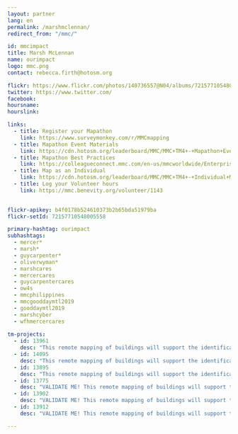 ```yaml
---
layout: partner
lang: en
permalink: /marshmclennan/
redirect_from: "/mmc/"

id: mmcimpact
title: Marsh McLennan
name: ourimpact
logo: mmc.png
contact: rebecca.firth@hotosm.org

flickr: https://www.flickr.com/photos/140736557@N04/albums/72157710548005558
twitter: https://www.twitter.com/
facebook:
hoursname:
hourslink:

links:
  - title: Register your Mapathon
    link: https://www.surveymonkey.com/r/MMCmapping
  - title: Mapathon Event Materials
    link: https://cdn.hotosm.org/leaderboard/MMC/MMC+TM4+-+Mapathon+Event+Materials.zip
  - title: Mapathon Best Practices
    link: https://colleagueconnect.mmc.com/en-us/mmcworldwide/EnterpriseFunctions/CSR/Lists/TabbedDocument/Mapathon%20Planning%20Best%20Practices.pdf
  - title: Map as an Individual
    link: https://cdn.hotosm.org/leaderboard/MMC/MMC+TM4+-+Individual+Mapping+Materials.zip
  - title: Log your Volunteer hours
    link: https://mmc.benevity.org/volunteer/1143
 

flickr-apikey: b4f0178b524610373b2b65bda51979ba
flickr-setId: 72157710548005558

primary-hashtag: ourimpact
subhashtags:
  - mercer*
  - marsh*
  - guycarpenter*
  - oliverwyman*
  - marshcares
  - mercercares
  - guycarpentercares
  - ow4s
  - mmcphilippines
  - mmcgooddaymtl2019
  - gooddaymtl2019
  - marshcyber
  - wfhmercercares
  
tm-projects:
  - id: 13961
    desc: "This remote mapping of buildings will support the identification and characterization of settlements, as well as the implementation of planned activities and largely the generation of data for humanitarian activities."
  - id: 14095
    desc: "This remote mapping of buildings will support the identification and characterization of settlements, as well as the implementation of planned activities and largely the generation of data for humanitarian activities."
  - id: 13895
    desc: "This remote mapping of buildings will support the identification and characterization of settlements, as well as the implementation of planned activities and largely the generation of data for humanitarian activities."
  - id: 13775
    desc: "VALIDATE ME! This remote mapping of buildings will support the identification and characterization of settlements, as well as the implementation of planned activities and largely the generation of data for humanitarian activities."
  - id: 13902
    desc: "VALIDATE ME! This remote mapping of buildings will support the identification and characterization of settlements, as well as the implementation of planned activities and largely the generation of data for humanitarian activities."
  - id: 13912
    desc: "VALIDATE ME! This remote mapping of buildings will support the identification and characterization of settlements, as well as the implementation of planned activities and largely the generation of data for humanitarian activities."

---
```

